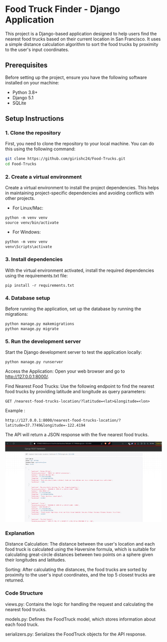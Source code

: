 # Food Truck Finder - Django Application

This project is a Django-based application designed to help users find the nearest food trucks based on their current location in San Francisco. It uses a simple distance calculation algorithm to sort the food trucks by proximity to the user's input coordinates.


## Prerequisites
Before setting up the project, ensure you have the following software installed on your machine:
- Python 3.8+
- Django 5.1
- SQLite


## Setup Instructions

### 1. Clone the repository

First, you need to clone the repository to your local machine. You can do this using the following command:

```bash
git clone https://github.com/girishc24/Food-Trucks.git
cd Food-Trucks
```
### 2. Create a virtual environment

Create a virtual environment to install the project dependencies. This helps in maintaining project-specific dependencies and avoiding conflicts with other projects.

- For Linux/Mac:
```
python -m venv venv
source venv/bin/activate
```
- For Windows:
```
python -m venv venv
venv\Scripts\activate
```
### 3. Install dependencies

With the virtual environment activated, install the required dependencies using the requirements.txt file:
```
pip install -r requirements.txt
```
### 4. Database setup
Before running the application, set up the database by running the migrations:
```
python manage.py makemigrations
python manage.py migrate
```
### 5. Run the development server
Start the Django development server to test the application locally:
```
python manage.py runserver
```
Access the Application: Open your web browser and go to http://127.0.0.1:8000/.

Find Nearest Food Trucks: Use the following endpoint to find the nearest food trucks by providing latitude and longitude as query parameters:

```
GET /nearest-food-trucks-location/?latitude=<lat>&longitude=<lon>
```
Example :
```
http://127.0.0.1:8000/nearest-food-trucks-location/?latitude=37.7749&longitude=-122.4194
```
The API will return a JSON response with the five nearest food trucks.

![alt text](image.png)

### Explanation
Distance Calculation: The distance between the user's location and each food truck is calculated using the Haversine formula, which is suitable for calculating great-circle distances between two points on a sphere given their longitudes and latitudes.

Sorting: After calculating the distances, the food trucks are sorted by proximity to the user's input coordinates, and the top 5 closest trucks are returned.


### Code Structure

views.py: Contains the logic for handling the request and calculating the nearest food trucks.

models.py: Defines the FoodTruck model, which stores information about each food truck.

serializers.py: Serializes the FoodTruck objects for the API response.

